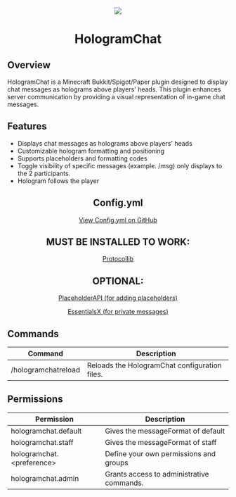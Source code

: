 <div align="center">
    <img src="https://i.imgur.com/gICAaX6.gif">
    <h1>HologramChat</h1>
</div>

<h2>Overview</h2>
<p>HologramChat is a Minecraft Bukkit/Spigot/Paper plugin designed to display chat messages as holograms above players' heads. This plugin enhances server communication by providing a visual representation of in-game chat messages.</p>

<h2>Features</h2>
<ul>
    <li>Displays chat messages as holograms above players' heads</li>
    <li>Customizable hologram formatting and positioning</li>
    <li>Supports placeholders and formatting codes</li>
    <li>Toggle visibility of specific messages (example. /msg) only displays to the 2 participants.</li>
    <li>Hologram follows the player</li>
</ul>

<div align="center">
    <h2>Config.yml</h2>
    <p><a href="https://github.com/Niko302/HologramChat/blob/master/src/main/resources/config.yml" target="_blank">View Config.yml on GitHub</a></p>
</div>

<div align="center">
    <h2>MUST BE INSTALLED TO WORK:</h2>
    <p><a href="https://www.spigotmc.org/resources/protocollib.1997/">Protocollib</a></p>
    <h2>OPTIONAL:</h2>
    <p><a href="https://www.spigotmc.org/resources/placeholderapi.6245/">PlaceholderAPI (for adding placeholders)</a></p>
    <p><a href="https://essentialsx.net/downloads.html">EssentialsX (for private messages)</a></p>
</div>

<h2>Commands</h2>
<table>
    <thead>
        <tr>
            <th>Command</th>
            <th>Description</th>
        </tr>
    </thead>
    <tbody>
        <tr>
            <td>/hologramchatreload</td>
            <td>Reloads the HologramChat configuration files.</td>
        </tr>
    </tbody>
</table>

<h2>Permissions</h2>
<table>
    <thead>
        <tr>
            <th>Permission</th>
            <th>Description</th>
        </tr>
    </thead>
    <tbody>
        <tr>
            <td>hologramchat.default</td>
            <td>Gives the messageFormat of default</td>
        </tr>
        <tr>
            <td>hologramchat.staff</td>
            <td>Gives the messageFormat of staff</td>
        </tr>
        <tr>
            <td>hologramchat.&lt;preference&gt;</td>
            <td>Define your own permissions and groups</td>
        </tr>
        <tr>
            <td>hologramchat.admin</td>
            <td>Grants access to administrative commands.</td>
        </tr>
    </tbody>
</table>
